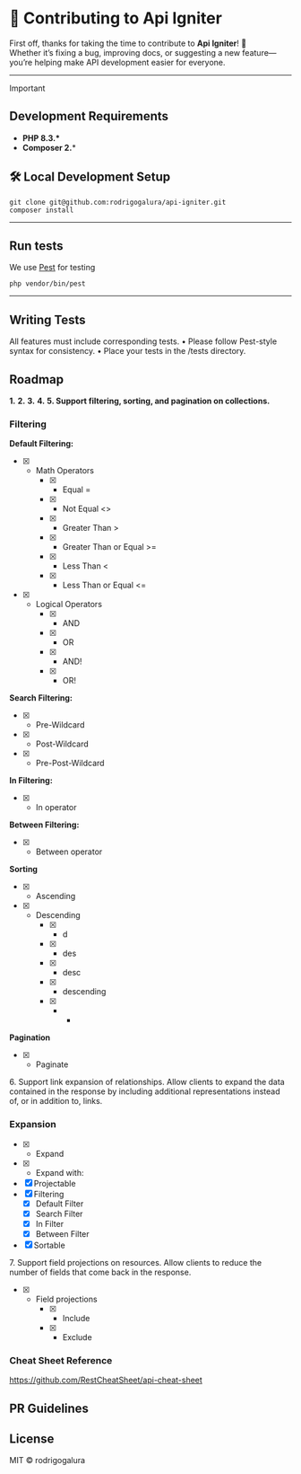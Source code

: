 # 🤝 Contributing to Api Igniter

First off, thanks for taking the time to contribute to **Api Igniter**! 🎉  
Whether it’s fixing a bug, improving docs, or suggesting a new feature—you’re helping make API development easier for everyone.

---

> [!IMPORTANT]
> ## Development Requirements
>
> - **PHP 8.3.\***
> - **Composer 2.***

## 🛠️ Local Development Setup
```
git clone git@github.com:rodrigogalura/api-igniter.git
composer install
```

---

## Run tests

We use [Pest](https://pestphp.com) for testing

```
php vendor/bin/pest
```

---

## Writing Tests

All features must include corresponding tests.
•   Please follow Pest-style syntax for consistency.
•   Place your tests in the /tests directory.


## Roadmap

**1\.**
**2\.**
**3\.**
**4\.**
**5\. Support filtering, sorting, and pagination on collections.**

### Filtering

**Default Filtering:**
- [x] - Math Operators
    - [x] - Equal =
    - [x] - Not Equal <>
    - [x] - Greater Than >
    - [x] - Greater Than or Equal >=
    - [x] - Less Than <
    - [x] - Less Than or Equal <=
- [x] - Logical Operators
    - [x] - AND
    - [x] - OR
    - [x] - AND!
    - [x] - OR!

**Search Filtering:**
- [x] - Pre-Wildcard
- [x] - Post-Wildcard
- [x] - Pre-Post-Wildcard

**In Filtering:**
- [x] - In operator

**Between Filtering:**
- [x] - Between operator

**Sorting**
- [x] - Ascending
- [x] - Descending
    - [x] - d
    - [x] - des
    - [x] - desc
    - [x] - descending
    - [x] - -

**Pagination**

- [x] - Paginate


6\. Support link expansion of relationships. Allow clients to expand the data contained in the response by including additional representations instead of, or in addition to, links.

### Expansion
- [x] - Expand
- [x] - Expand with:
- [x] Projectable
- [x] Filtering
    - [x] Default Filter
    - [x] Search Filter
    - [x] In Filter
    - [x] Between Filter
 - [x] Sortable

7\. Support field projections on resources. Allow clients to reduce the number of fields that come back in the response.

- [x] - Field projections
    - [x] - Include
    - [x] - Exclude


### Cheat Sheet Reference

https://github.com/RestCheatSheet/api-cheat-sheet

## PR Guidelines

## License

MIT © rodrigogalura
